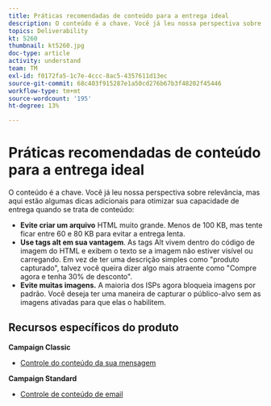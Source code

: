 ```yaml
---
title: Práticas recomendadas de conteúdo para a entrega ideal
description: O conteúdo é a chave. Você já leu nossa perspectiva sobre relevância, mas aqui estão algumas dicas adicionais para otimizar sua capacidade de entrega quando se trata de conteúdo.
topics: Deliverability
kt: 5260
thumbnail: kt5260.jpg
doc-type: article
activity: understand
team: TM
exl-id: f0172fa5-1c7e-4ccc-8ac5-4357611d13ec
source-git-commit: 68c403f915287e1a50cd276b67b3f48202f45446
workflow-type: tm+mt
source-wordcount: '195'
ht-degree: 13%

---
```


# Práticas recomendadas de conteúdo para a entrega ideal

O conteúdo é a chave. Você já leu nossa perspectiva sobre relevância, mas aqui estão algumas dicas adicionais para otimizar sua capacidade de entrega quando se trata de conteúdo:

* **Evite criar um arquivo** HTML muito grande. Menos de 100 KB, mas tente ficar entre 60 e 80 KB para evitar a entrega lenta.
* **Use tags alt em sua vantagem**. As tags Alt vivem dentro do código de imagem do HTML e exibem o texto se a imagem não estiver visível ou carregando. Em vez de ter uma descrição simples como &quot;produto capturado&quot;, talvez você queira dizer algo mais atraente como &quot;Compre agora e tenha 30% de desconto&quot;.
* **Evite muitas imagens.** A maioria dos ISPs agora bloqueia imagens por padrão. Você deseja ter uma maneira de capturar o público-alvo sem as imagens ativadas para que elas o habilitem.

## Recursos específicos do produto

**Campaign Classic**

* [Controle do conteúdo da sua mensagem](https://experienceleague.adobe.com/docs/campaign-classic/using/sending-messages/deliverability-management/control-message-content.html)

**Campaign Standard**

* [Controle de conteúdo de email](https://experienceleague.adobe.com/docs/campaign-standard/using/testing-and-sending/managing-deliverability/control-email-content.html#testing-and-sending)

